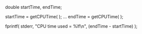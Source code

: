 double startTime, endTime;

startTime = getCPUTime( );
...
endTime = getCPUTime( );

fprintf( stderr, "CPU time used = %lf\n", (endTime - startTime) );